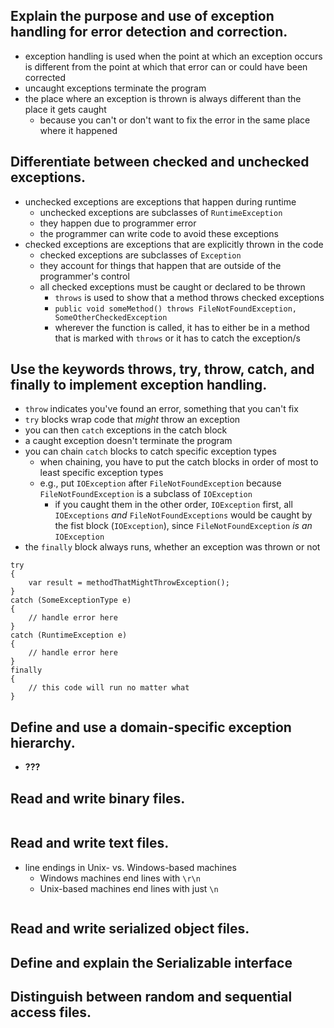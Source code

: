 ## Explain the purpose and use of exception handling for error detection and correction.
- exception handling is used when the point at which an exception occurs is different from the point at which that error can or could have been corrected
- uncaught exceptions terminate the program
- the place where an exception is thrown is always different than the place it gets caught
    - because you can't or don't want to fix the error in the same place where it happened

## Differentiate between checked and unchecked exceptions.
- unchecked exceptions are exceptions that happen during runtime
    - unchecked exceptions are subclasses of `RuntimeException`
    - they happen due to programmer error
    - the programmer can write code to avoid these exceptions
- checked exceptions are exceptions that are explicitly thrown in the code
    - checked exceptions are subclasses of `Exception`
    - they account for things that happen that are outside of the programmer's control
    - all checked exceptions must be caught or declared to be thrown
        - `throws` is used to show that a method throws checked exceptions
        - `public void someMethod() throws FileNotFoundException, SomeOtherCheckedException`
        - wherever the function is called, it has to either be in a method that is marked with `throws` or it has to catch the exception/s

## Use the keywords throws, try, throw, catch, and finally to implement exception handling.
- `throw` indicates you've found an error, something that you can't fix
- `try` blocks wrap code that _might_ throw an exception
- you can then `catch` exceptions in the catch block
- a caught exception doesn't terminate the program
- you can chain `catch` blocks to catch specific exception types
    - when chaining, you have to put the catch blocks in order of most to least specific exception types
    - e.g., put `IOException` after `FileNotFoundException` because `FileNotFoundException` is a subclass of `IOException`
        - if you caught them in the other order, `IOException` first, all `IOExceptions` _and_ `FileNotFoundExceptions` would be caught by the fist block (`IOException`), since `FileNotFoundException` _is an_ `IOException`
- the `finally` block always runs, whether an exception was thrown or not
```
try
{
    var result = methodThatMightThrowException();
}
catch (SomeExceptionType e)
{
    // handle error here
}
catch (RuntimeException e)
{
    // handle error here
}
finally
{
    // this code will run no matter what
}
```

## Define and use a domain-specific exception hierarchy.
- **???**

## Read and write binary files.
```

```

## Read and write text files.
- line endings in Unix- vs. Windows-based machines
    - Windows machines end lines with `\r\n`
    - Unix-based machines end lines with just `\n`
```

```

## Read and write serialized object files.
## Define and explain the Serializable interface
## Distinguish between random and sequential access files.

